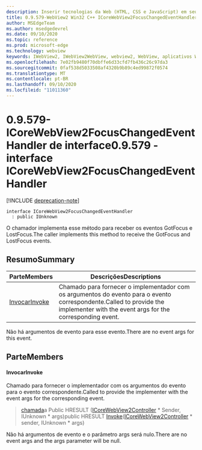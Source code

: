 ```yaml
---
description: Inserir tecnologias da Web (HTML, CSS e JavaScript) em seus aplicativos nativos com o controle WebView2 do Microsoft Edge
title: 0.9.579-WebView2 Win32 C++ ICoreWebView2FocusChangedEventHandler
author: MSEdgeTeam
ms.author: msedgedevrel
ms.date: 09/10/2020
ms.topic: reference
ms.prod: microsoft-edge
ms.technology: webview
keywords: IWebView2, IWebView2WebView, webview2, WebView, aplicativos Win32, Win32, Edge, ICoreWebView2, ICoreWebView2Controller, controle do navegador, HTML Edge, ICoreWebView2FocusChangedEventHandler
ms.openlocfilehash: 7e02fb9480f70dbffe6d33cfd7fb436c26c97da3
ms.sourcegitcommit: 0faf538d5033508af4320b9b89c4ed99872f0574
ms.translationtype: MT
ms.contentlocale: pt-BR
ms.lasthandoff: 09/10/2020
ms.locfileid: "11011360"
---
```

# <span data-ttu-id="2b3f3-104">0.9.579-ICoreWebView2FocusChangedEventHandler de interface</span><span class="sxs-lookup"><span data-stu-id="2b3f3-104">0.9.579 - interface ICoreWebView2FocusChangedEventHandler</span></span> 

[!INCLUDE [deprecation-note](../../includes/deprecation-note.md)]

```
interface ICoreWebView2FocusChangedEventHandler
  : public IUnknown
```

<span data-ttu-id="2b3f3-105">O chamador implementa esse método para receber os eventos GotFocus e LostFocus.</span><span class="sxs-lookup"><span data-stu-id="2b3f3-105">The caller implements this method to receive the GotFocus and LostFocus events.</span></span>

## <span data-ttu-id="2b3f3-106">Resumo</span><span class="sxs-lookup"><span data-stu-id="2b3f3-106">Summary</span></span>

 <span data-ttu-id="2b3f3-107">Parte</span><span class="sxs-lookup"><span data-stu-id="2b3f3-107">Members</span></span>                        | <span data-ttu-id="2b3f3-108">Descrições</span><span class="sxs-lookup"><span data-stu-id="2b3f3-108">Descriptions</span></span>
--------------------------------|---------------------------------------------
[<span data-ttu-id="2b3f3-109">Invocar</span><span class="sxs-lookup"><span data-stu-id="2b3f3-109">Invoke</span></span>](#invoke) | <span data-ttu-id="2b3f3-110">Chamado para fornecer o implementador com os argumentos do evento para o evento correspondente.</span><span class="sxs-lookup"><span data-stu-id="2b3f3-110">Called to provide the implementer with the event args for the corresponding event.</span></span>

<span data-ttu-id="2b3f3-111">Não há argumentos de evento para esse evento.</span><span class="sxs-lookup"><span data-stu-id="2b3f3-111">There are no event args for this event.</span></span>

## <span data-ttu-id="2b3f3-112">Parte</span><span class="sxs-lookup"><span data-stu-id="2b3f3-112">Members</span></span>

#### <span data-ttu-id="2b3f3-113">Invocar</span><span class="sxs-lookup"><span data-stu-id="2b3f3-113">Invoke</span></span> 

<span data-ttu-id="2b3f3-114">Chamado para fornecer o implementador com os argumentos do evento para o evento correspondente.</span><span class="sxs-lookup"><span data-stu-id="2b3f3-114">Called to provide the implementer with the event args for the corresponding event.</span></span>

> <span data-ttu-id="2b3f3-115">[chamada](#invoke)a Public HRESULT ([ICoreWebView2Controller](icorewebview2controller.md) \* Sender, IUnknown \* args)</span><span class="sxs-lookup"><span data-stu-id="2b3f3-115">public HRESULT [Invoke](#invoke)([ICoreWebView2Controller](icorewebview2controller.md) \* sender, IUnknown \* args)</span></span>

<span data-ttu-id="2b3f3-116">Não há argumentos de evento e o parâmetro args será nulo.</span><span class="sxs-lookup"><span data-stu-id="2b3f3-116">There are no event args and the args parameter will be null.</span></span>

